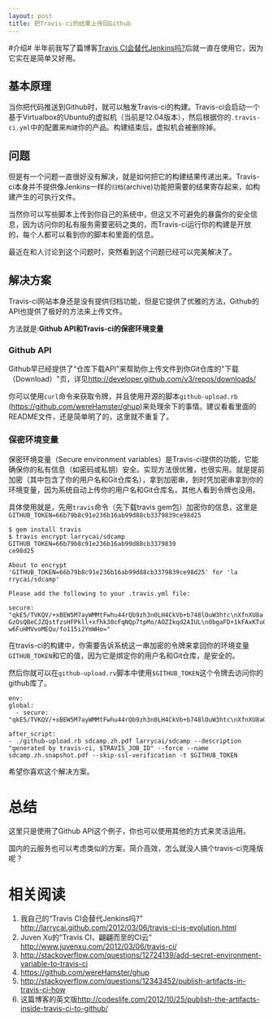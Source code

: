 ```yaml
---
layout: post
title: 把Travis-ci的结果上传回Github
---
```


#介绍#
半年前我写了篇博客[Travis CI会替代Jenkins吗?](http://larrycai.github.com/2012/03/06/travis-ci-is-evolution.html)后就一直在使用它，因为它实在是简单又好用。

## 基本原理 ##
当你把代码推送到Github时，就可以触发Travis-ci的构建。Travis-ci会启动一个基于Virtualbox的Ubuntu的虚拟机（当前是12.04版本），然后根据你的`.travis-ci.yml`中的配置来`构建`你的产品。构建结束后，虚拟机会被删除掉。

## 问题 ##
但是有一个问题一直很好没有解决，就是如何把它的构建结果传递出来。Travis-ci本身并不提供像Jenkins一样的`归档`(archive)功能把需要的结果寄存起来，如构建产生的可执行文件。

当然你可以写些脚本上传到你自己的系统中，但这又不可避免的暴露你的安全信息，因为访问你的私有服务需要密码之类的，而Travis-ci运行你的构建是开放的，每个人都可以看到你的脚本和里面的信息。

最近在和人讨论到这个问题时，突然看到这个问题已经可以完美解决了。

## 解决方案 ##
Travis-ci网站本身还是没有提供归档功能，但是它提供了优雅的方法，Github的API也提供了极好的方法来上传文件。

方法就是:__Github API和Travis-ci的保密环境变量__

### Github API ###
Github早已经提供了“仓库下载API”来帮助你上传文件到你Git仓库的"下载（Download）"页，详见<http://developer.github.com/v3/repos/downloads/>

你可以使用`curl`命令来获取令牌，并且使用开源的脚本`github-upload.rb` (<https://github.com/wereHamster/ghup>)来处理余下的事情。建议看看里面的README文件，还是简单明了的，这里就不重复了。

### 保密环境变量 ###
保密环境变量（Secure environment variables）是Travis-ci提供的功能，它能确保你的私有信息（如密码或私钥）安全。实现方法很优雅，也很实用。就是提前加密（其中包含了你的用户名和Git仓库名），拿到加密串，到时凭加密串拿到你的环境变量，因为系统自动上传你的用户名和Git仓库名，其他人看到令牌也没用。

具体使用就是，先用`travis`命令（先下载travis gem包）加密你的信息，这里是`GITHUB_TOKEN=66b79b8c91e236b16ab99d88cb3379839ce98d25`

    $ gem install travis
    $ travis encrypt larrycai/sdcamp GITHUB_TOKEN=66b79b8c91e236b16ab99d88cb3379839
    ce98d25

    About to encrypt 'GITHUB_TOKEN=66b79b8c91e236b16ab99d88cb3379839ce98d25' for 'la
    rrycai/sdcamp'

    Please add the following to your .travis.yml file:

    secure: "qkE5/TVKQV/+xBEW5M7ayWMMtFwhu44rQb9zh3n0LH4CkVb+b748lOuW3htc\nXfnXU8a
    GzOsQBeCJZQstfzsHFPkll+xfhk38cFqNQp7tpMo/AOZIkqd2AIUL\n0bgaFD+1kFAxKTu02m11xzkDN
    w6FuHMVvoMEQu/fo115i2YmWHo="

在travis-ci的构建中，你需要告诉系统这一串加密的令牌来拿回你的环境变量`GITHUB_TOKEN`和它的值，因为它是绑定你的用户名和Git仓库，是安全的。

然后你就可以在`github-upload.rv`脚本中使用`$GITHUB_TOKEN`这个令牌去访问你的github库了。

    env:
    global:
      - secure: "qkE5/TVKQV/+xBEW5M7ayWMMtFwhu44rQb9zh3n0LH4CkVb+b748lOuW3htc\nXfnXU8aGzOsQBeCJZQstfzsHFPkll+xfhk38cFqNQp7tpMo/AOZIkqd2AIUL\n0bgaFD+1kFAxKTu02m11xzkDNw6FuHMVvoMEQu/fo115i2YmWHo="  
      
    after_script:
    - ./github-upload.rb sdcamp.zh.pdf larrycai/sdcamp --description "generated by travis-ci, $TRAVIS_JOB_ID" --force --name sdcamp.zh.snapshot.pdf --skip-ssl-verification -t $GITHUB_TOKEN

希望你喜欢这个解决方案。

# 总结 #
这里只是使用了Github API这个例子，你也可以使用其他的方式来灵活运用。

国内的云服务也可以考虑类似的方案，简介高效，怎么就没人搞个travis-ci克隆版呢？

# 相关阅读 #
 1. 我自己的“Travis CI会替代Jenkins吗?” <http://larrycai.github.com/2012/03/06/travis-ci-is-evolution.html>
 2. Juven Xu的“Travis CI，翩翩而至的CI云” <http://www.juvenxu.com/2012/03/06/travis-ci/>
 3. <http://stackoverflow.com/questions/12724139/add-secret-environment-variable-to-travis-ci>
 4. <https://github.com/wereHamster/ghup>
 5. <http://stackoverflow.com/questions/12343452/publish-artifacts-in-travis-ci-how>
 6. 这篇博客的英文版<http://codeslife.com/2012/10/25/publish-the-artifacts-inside-travis-ci-to-github/>
